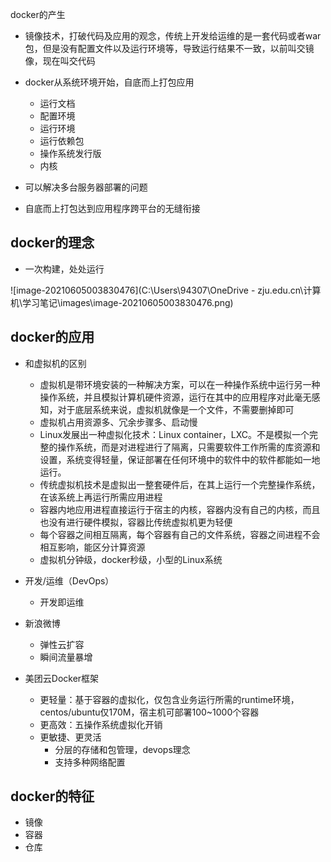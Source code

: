 docker的产生

- 镜像技术，打破代码及应用的观念，传统上开发给运维的是一套代码或者war包，但是没有配置文件以及运行环境等，导致运行结果不一致，以前叫交镜像，现在叫交代码

- docker从系统环境开始，自底而上打包应用
  -  运行文档
  - 配置环境
  - 运行环境
  - 运行依赖包
  - 操作系统发行版
  - 内核

- 可以解决多台服务器部署的问题
- 自底而上打包达到应用程序跨平台的无缝衔接

## docker的理念

- 一次构建，处处运行

![image-20210605003830476](C:\Users\94307\OneDrive - zju.edu.cn\计算机\学习笔记\images\image-20210605003830476.png)

## docker的应用

- 和虚拟机的区别

  - 虚拟机是带环境安装的一种解决方案，可以在一种操作系统中运行另一种操作系统，并且模拟计算机硬件资源，运行在其中的应用程序对此毫无感知，对于底层系统来说，虚拟机就像是一个文件，不需要删掉即可
  - 虚拟机占用资源多、冗余步骤多、启动慢
  - Linux发展出一种虚拟化技术：Linux container，LXC。不是模拟一个完整的操作系统，而是对进程进行了隔离，只需要软件工作所需的库资源和设置，系统变得轻量，保证部署在任何环境中的软件中的软件都能如一地运行。
  - 传统虚拟机技术是虚拟出一整套硬件后，在其上运行一个完整操作系统，在该系统上再运行所需应用进程
  - 容器内地应用进程直接运行于宿主的内核，容器内没有自己的内核，而且也没有进行硬件模拟，容器比传统虚拟机更为轻便
  - 每个容器之间相互隔离，每个容器有自己的文件系统，容器之间进程不会相互影响，能区分计算资源
  - 虚拟机分钟级，docker秒级，小型的Linux系统
- 开发/运维（DevOps）
  - 开发即运维
- 新浪微博
  - 弹性云扩容
  - 瞬间流量暴增
- 美团云Docker框架
  - 更轻量：基于容器的虚拟化，仅包含业务运行所需的runtime环境，centos/ubuntu仅170M，宿主机可部署100~1000个容器
  - 更高效：五操作系统虚拟化开销
  - 更敏捷、更灵活
    - 分层的存储和包管理，devops理念
    - 支持多种网络配置

## docker的特征

- 镜像
- 容器
- 仓库